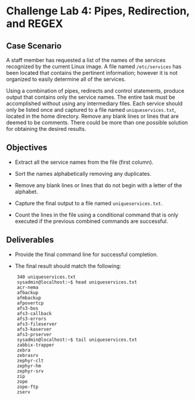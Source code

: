 # Challenge Lab 4: Pipes, Redirection, and REGEX

## Case Scenario

A staff member has requested a list of the names of the services recognized by the current Linux image. A file named `/etc/services` has been located that contains the pertinent information; however it is not organized to easily determine all of the services.

Using a combination of pipes, redirects and control statements, produce output that contains only the service names. The entire task must be accomplished without using any intermediary files. Each service should only be listed once and captured to a file named `uniqueservices.txt`, located in the home directory. Remove any blank lines or lines that are deemed to be comments.
There could be more than one possible solution for obtaining the desired results.

## Objectives

* Extract all the service names from the file (first column).

* Sort the names alphabetically removing any duplicates.

* Remove any blank lines or lines that do not begin with a letter of the alphabet.

* Capture the final output to a file named `uniqueservices.txt`.

* Count the lines in the file using a conditional command that is only executed if the previous combined commands are successful.

## Deliverables

* Provide the final command line for successful completion.

* The final result should match the following:

```
    340 uniqueservices.txt 
    sysadmin@localhost:~$ head uniqueservices.txt
    acr-nema
    afbackup
    afmbackup
    afpovertcp
    afs3-bos
    afs3-callback
    afs3-errors
    afs3-fileserver
    afs3-kaserver
    afs3-prserver
    sysadmin@localhost:~$ tail uniqueservices.txt
    zabbix-trapper
    zebra
    zebrasrv
    zephyr-clt
    zephyr-hm
    zephyr-srv
    zip
    zope
    zope-ftp
    zserv
```
